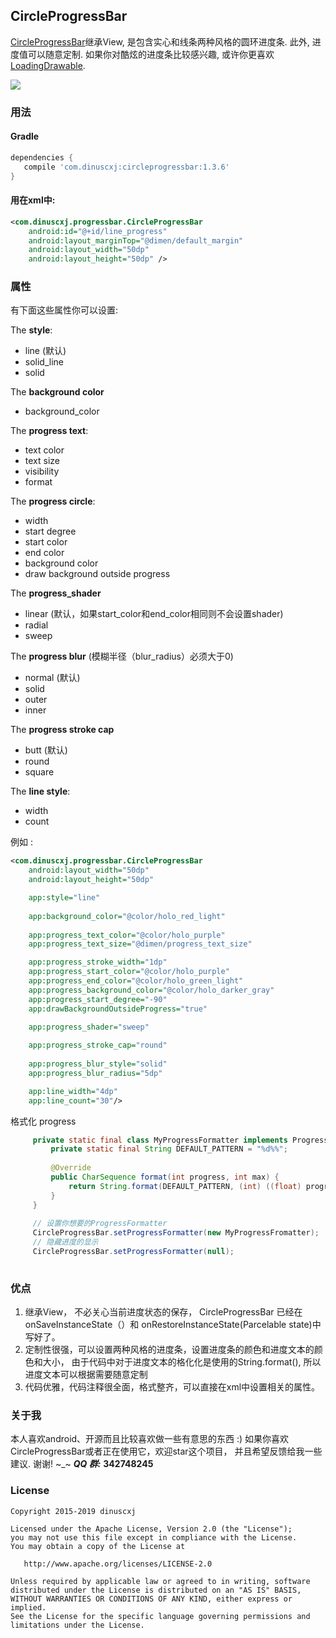 
## CircleProgressBar
[CircleProgressBar](https://github.com/dinuscxj/CircleProgressBar)继承View, 是包含实心和线条两种风格的圆环进度条. 此外, 进度值可以随意定制.
如果你对酷炫的进度条比较感兴趣, 或许你更喜欢 [LoadingDrawable](https://github.com/dinuscxj/LoadingDrawable).

![](https://raw.githubusercontent.com/dinuscxj/CircleProgressBar/master/Preview/CircleProgressBar.gif?width=300)

### 用法

#### Gradle
 ```gradle
 dependencies {
    compile 'com.dinuscxj:circleprogressbar:1.3.6'
 }
 ```

#### 用在xml中:

```xml
<com.dinuscxj.progressbar.CircleProgressBar
	android:id="@+id/line_progress"
	android:layout_marginTop="@dimen/default_margin"
	android:layout_width="50dp"
	android:layout_height="50dp" />
```

### 属性
有下面这些属性你可以设置:

The **style**:

* line (默认)
* solid_line
* solid

The **background color**

* background_color

The **progress text**:

* text color
* text size
* visibility
* format

The **progress circle**:

* width
* start degree
* start color
* end color
* background color
* draw background outside progress

The **progress_shader**

* linear (默认，如果start_color和end_color相同则不会设置shader)
* radial
* sweep

The **progress blur** (模糊半径（blur_radius）必须大于0)

* normal (默认)
* solid
* outer
* inner

The **progress stroke cap**

* butt (默认)
* round
* square

The **line style**:

* width
* count

例如 :
```xml
<com.dinuscxj.progressbar.CircleProgressBar
	android:layout_width="50dp"
	android:layout_height="50dp"

	app:style="line"
	
	app:background_color="@color/holo_red_light"
	
	app:progress_text_color="@color/holo_purple"
	app:progress_text_size="@dimen/progress_text_size"

	app:progress_stroke_width="1dp"
	app:progress_start_color="@color/holo_purple"
	app:progress_end_color="@color/holo_green_light"
	app:progress_background_color="@color/holo_darker_gray"
	app:progress_start_degree="-90"
	app:drawBackgroundOutsideProgress="true"

	app:progress_shader="sweep"
    
	app:progress_stroke_cap="round"
	
	app:progress_blur_style="solid"
	app:progress_blur_radius="5dp"

	app:line_width="4dp"
	app:line_count="30"/>
```

格式化 progress
``` java
     private static final class MyProgressFormatter implements ProgressFormatter {
         private static final String DEFAULT_PATTERN = "%d%%";
 
         @Override
         public CharSequence format(int progress, int max) {
             return String.format(DEFAULT_PATTERN, (int) ((float) progress / (float) max * 100));
         }
     }
     
     // 设置你想要的ProgressFormatter
     CircleProgressBar.setProgressFormatter(new MyProgressFromatter);
     // 隐藏进度的显示
     CircleProgressBar.setProgressFormatter(null);
     
```
### 优点
1. 继承View， 不必关心当前进度状态的保存， CircleProgressBar 已经在onSaveInstanceState（）和 onRestoreInstanceState(Parcelable state)中写好了。
2. 定制性很强，可以设置两种风格的进度条，设置进度条的颜色和进度文本的颜色和大小， 由于代码中对于进度文本的格化化是使用的String.format(), 所以进度文本可以根据需要随意定制
3. 代码优雅，代码注释很全面，格式整齐，可以直接在xml中设置相关的属性。

### 关于我
本人喜欢android、开源而且比较喜欢做一些有意思的东西 :)
如果你喜欢CircleProgressBar或者正在使用它，欢迎star这个项目， 并且希望反馈给我一些建议. 谢谢! ~_~
 ***QQ 群:*** **342748245**

### License
    Copyright 2015-2019 dinuscxj

    Licensed under the Apache License, Version 2.0 (the "License");
    you may not use this file except in compliance with the License.
    You may obtain a copy of the License at

       http://www.apache.org/licenses/LICENSE-2.0

    Unless required by applicable law or agreed to in writing, software
    distributed under the License is distributed on an "AS IS" BASIS,
    WITHOUT WARRANTIES OR CONDITIONS OF ANY KIND, either express or implied.
    See the License for the specific language governing permissions and
    limitations under the License.
